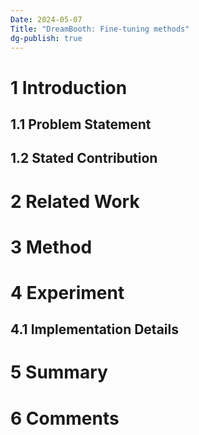 ```yaml
---
Date: 2024-05-07
Title: "DreamBooth: Fine-tuning methods"
dg-publish: true
---
```


# 1 Introduction

## 1.1 Problem Statement


## 1.2 Stated Contribution

# 2 Related Work

# 3 Method

# 4 Experiment
## 4.1 Implementation Details  

# 5 Summary

# 6 Comments

